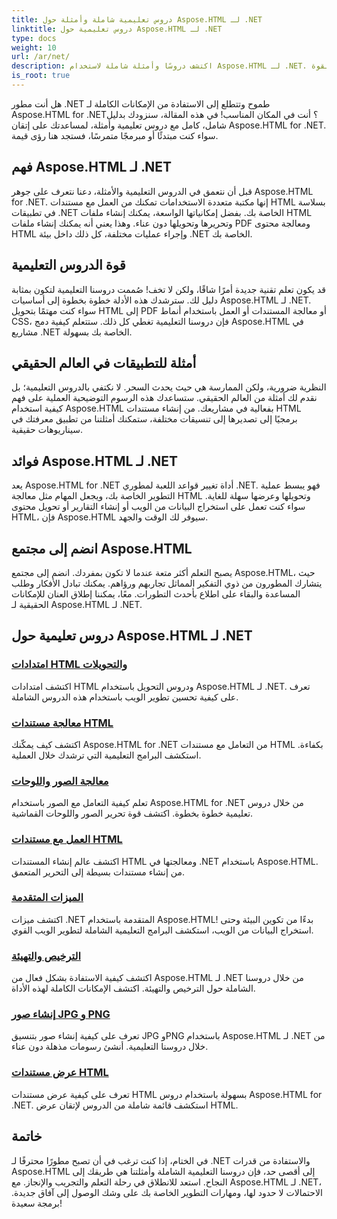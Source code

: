 ```yaml
---
title: دروس تعليمية شاملة وأمثلة حول Aspose.HTML لـ .NET
linktitle: دروس تعليمية حول Aspose.HTML لـ .NET
type: docs
weight: 10
url: /ar/net/
description: اكتشف دروسًا وأمثلة شاملة لاستخدام Aspose.HTML لـ .NET. أطلق العنان لقوة Aspose.HTML لتعزيز مهاراتك في تطوير .NET.
is_root: true
---
```


هل أنت مطور .NET طموح وتتطلع إلى الاستفادة من الإمكانات الكاملة لـ Aspose.HTML for .NET؟ أنت في المكان المناسب! في هذه المقالة، سنزودك بدليل شامل، كامل مع دروس تعليمية وأمثلة، لمساعدتك على إتقان Aspose.HTML for .NET. سواء كنت مبتدئًا أو مبرمجًا متمرسًا، فستجد هنا رؤى قيمة.

## فهم Aspose.HTML لـ .NET

قبل أن نتعمق في الدروس التعليمية والأمثلة، دعنا نتعرف على جوهر Aspose.HTML for .NET. إنها مكتبة متعددة الاستخدامات تمكنك من العمل مع مستندات HTML بسلاسة في تطبيقات .NET الخاصة بك. بفضل إمكانياتها الواسعة، يمكنك إنشاء ملفات HTML وتحريرها وتحويلها دون عناء. وهذا يعني أنه يمكنك إنشاء ملفات PDF ومعالجة محتوى HTML وإجراء عمليات مختلفة، كل ذلك داخل بيئة .NET الخاصة بك.

## قوة الدروس التعليمية

قد يكون تعلم تقنية جديدة أمرًا شاقًا، ولكن لا تخف! صُممت دروسنا التعليمية لتكون بمثابة دليل لك. سترشدك هذه الأدلة خطوة بخطوة إلى أساسيات Aspose.HTML لـ .NET. سواء كنت مهتمًا بتحويل HTML إلى PDF أو معالجة المستندات أو العمل باستخدام أنماط CSS، فإن دروسنا التعليمية تغطي كل ذلك. ستتعلم كيفية دمج Aspose.HTML في مشاريع .NET الخاصة بك بسهولة.

## أمثلة للتطبيقات في العالم الحقيقي

النظرية ضرورية، ولكن الممارسة هي حيث يحدث السحر. لا نكتفي بالدروس التعليمية؛ بل نقدم لك أمثلة من العالم الحقيقي. ستساعدك هذه الرسوم التوضيحية العملية على فهم كيفية استخدام Aspose.HTML بفعالية في مشاريعك. من إنشاء مستندات HTML برمجيًا إلى تصديرها إلى تنسيقات مختلفة، ستمكنك أمثلتنا من تطبيق معرفتك في سيناريوهات حقيقية.

## فوائد Aspose.HTML لـ .NET

يعد Aspose.HTML for .NET أداة تغيير قواعد اللعبة لمطوري .NET. فهو يبسط عملية التطوير الخاصة بك، ويجعل المهام مثل معالجة HTML وتحويلها وعرضها سهلة للغاية. سواء كنت تعمل على استخراج البيانات من الويب أو إنشاء التقارير أو تحويل محتوى HTML، فإن Aspose.HTML سيوفر لك الوقت والجهد.

## انضم إلى مجتمع Aspose.HTML

يصبح التعلم أكثر متعة عندما لا تكون بمفردك. انضم إلى مجتمع Aspose.HTML، حيث يتشارك المطورون من ذوي التفكير المماثل تجاربهم ورؤاهم. يمكنك تبادل الأفكار وطلب المساعدة والبقاء على اطلاع بأحدث التطورات. معًا، يمكننا إطلاق العنان للإمكانات الحقيقية لـ Aspose.HTML لـ .NET.

## دروس تعليمية حول Aspose.HTML لـ .NET

### [امتدادات HTML والتحويلات](./html-extensions-and-conversions/)
اكتشف امتدادات HTML ودروس التحويل باستخدام Aspose.HTML لـ .NET. تعرف على كيفية تحسين تطوير الويب باستخدام هذه الدروس الشاملة.
### [معالجة مستندات HTML](./html-document-manipulation/)
اكتشف كيف يمكّنك Aspose.HTML for .NET من التعامل مع مستندات HTML بكفاءة. استكشف البرامج التعليمية التي ترشدك خلال العملية.
### [معالجة الصور واللوحات](./canvas-and-image-manipulation/)
تعلم كيفية التعامل مع الصور باستخدام Aspose.HTML for .NET من خلال دروس تعليمية خطوة بخطوة. اكتشف قوة تحرير الصور واللوحات القماشية.
### [العمل مع مستندات HTML](./working-with-html-documents/)
اكتشف عالم إنشاء المستندات HTML ومعالجتها في .NET باستخدام Aspose.HTML. من إنشاء مستندات بسيطة إلى التحرير المتعمق.
### [الميزات المتقدمة](./advanced-features/)
اكتشف ميزات .NET المتقدمة باستخدام Aspose.HTML! بدءًا من تكوين البيئة وحتى استخراج البيانات من الويب، استكشف البرامج التعليمية الشاملة لتطوير الويب القوي.
### [الترخيص والتهيئة](./licensing-and-initialization/)
اكتشف كيفية الاستفادة بشكل فعال من Aspose.HTML لـ .NET من خلال دروسنا الشاملة حول الترخيص والتهيئة. اكتشف الإمكانات الكاملة لهذه الأداة.
### [إنشاء صور JPG و PNG](./generate-jpg-and-png-images/)
تعرف على كيفية إنشاء صور بتنسيق JPG وPNG باستخدام Aspose.HTML لـ .NET من خلال دروسنا التعليمية. أنشئ رسومات مذهلة دون عناء.
### [عرض مستندات HTML](./rendering-html-documents/)
تعرف على كيفية عرض مستندات HTML بسهولة باستخدام دروس Aspose.HTML for .NET. استكشف قائمة شاملة من الدروس لإتقان عرض HTML.

## خاتمة
في الختام، إذا كنت ترغب في أن تصبح مطورًا محترفًا لـ .NET والاستفادة من قدرات Aspose.HTML إلى أقصى حد، فإن دروسنا التعليمية الشاملة وأمثلتنا هي طريقك إلى النجاح. استعد للانطلاق في رحلة التعلم والتجريب والإنجاز. مع Aspose.HTML لـ .NET، الاحتمالات لا حدود لها، ومهارات التطوير الخاصة بك على وشك الوصول إلى آفاق جديدة. برمجة سعيدة!